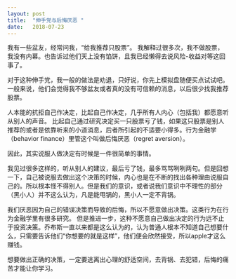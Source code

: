 ```yaml
---
layout: post
title:  "伸手党与后悔厌恶 "
date:   2018-07-23
---
```


我有一些盆友，经常问我，“给我推荐只股票”。
我解释过很多次，我不做股票，我没有内幕。也告诉过他们天上没有馅饼，且我已经懒得去说风险-收益对等这回事了。

对于这种伸手党，我一般的做法是劝退，只好说，你先上模拟盘随便买点试试吧。一般来说，他们会觉得我不够盆友或者真的没有可信赖的消息，以后很少找我推荐股票。

人本能的抗拒自己作决定，比起自己作决定，几乎所有人内心（包括我）都愿意听从别人的声音。
比起自己通过研究决定买一只股票亏了钱，如果这只股票是别人推荐的或者是依靠听来的小道消息，后者所引起的不适要小得多。行为金融学（behavior finance）里管这个叫做后悔厌恶（regret aversion）。

因此，其实说服人做决定有时候是一件很简单的事情。

我见过很多这样的，听从别人的建议，最后亏了钱，最多骂骂咧咧两句。但是回想一下，自己被说服去做出这个决策的时候，内心也是在不断的找出各种理由说服自己的。所以根本怪不得别人。但是我们的意识，或者说我们意识中不理性的部分（黑小人）并不这么认为，凡是能甩锅的，黑小人一定不背锅。

我们厌恶因为自己的错误决策而导致的后悔，所以不愿意做出决策。这类行为在行为金融学里有很多研究。
但是推进一步，这种不愿意自己做出决定的行为远不止于投资决策。乔布斯一直以来都是这么认为的，认为普通人根本不知道自己想要什么，只需要告诉他们“你想要的就是这样”，他们便会欣然接受，所以apple才这么赚钱。

想要做出正确的决策，一定要逃离出心理的舒适空间，去背锅、去犯错，后悔的痛苦才能让你学习。
